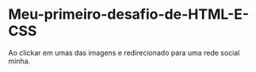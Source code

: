 # Meu-primeiro-desafio-de-HTML-E-CSS
Ao clickar em umas das imagens e redirecionado para uma rede social minha.
